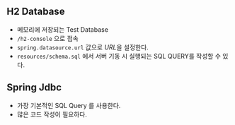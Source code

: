 ## H2 Database

- 메모리에 저장되는 Test Database
- `/h2-console` 으로 접속
- `spring.datasource.url` 값으로 *URL*을 설정한다.
- `resources/schema.sql` 에서 서버 기동 시 실행되는 SQL QUERY를 작성할 수 있다.

## Spring Jdbc

- 가장 기본적인 SQL Query 를 사용한다.
- 많은 코드 작성이 필요하다.
